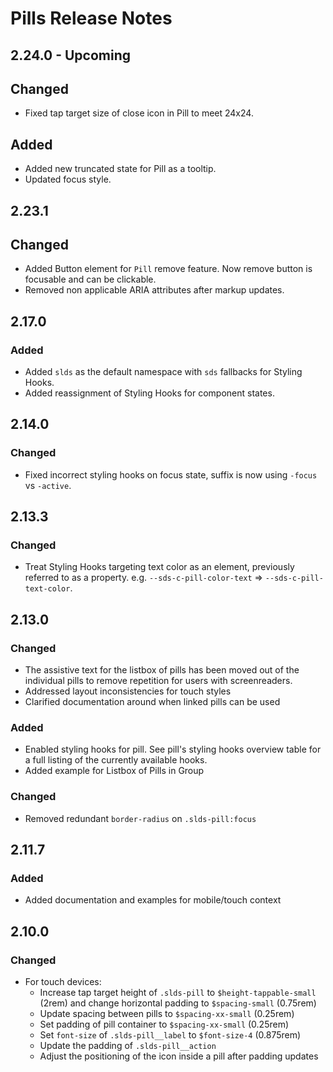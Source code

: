 <!-- Release notes authoring guidelines: http://keepachangelog.com/ -->

# Pills Release Notes

<!-- ## [Unreleased] -->
## 2.24.0 - Upcoming

## Changed

- Fixed tap target size of close icon in Pill to meet 24x24.

## Added

- Added new truncated state for Pill as a tooltip.
- Updated focus style.

## 2.23.1

## Changed

- Added Button element for `Pill` remove feature. Now remove button is focusable and can be clickable.
- Removed non applicable ARIA attributes after markup updates.

## 2.17.0

### Added

- Added `slds` as the default namespace with `sds` fallbacks for Styling Hooks.
- Added reassignment of Styling Hooks for component states.

## 2.14.0

### Changed

- Fixed incorrect styling hooks on focus state, suffix is now using `-focus` vs `-active`.

## 2.13.3

### Changed

- Treat Styling Hooks targeting text color as an element, previously referred to as a property. e.g. `--sds-c-pill-color-text` => `--sds-c-pill-text-color`.

## 2.13.0

### Changed

- The assistive text for the listbox of pills has been moved out of the individual pills to remove repetition for users with screenreaders.
- Addressed layout inconsistencies for touch styles
- Clarified documentation around when linked pills can be used

### Added

- Enabled styling hooks for pill. See pill's styling hooks overview table for a full listing of the currently available hooks.
- Added example for Listbox of Pills in Group

### Changed

- Removed redundant `border-radius` on `.slds-pill:focus`

## 2.11.7

### Added

- Added documentation and examples for mobile/touch context

## 2.10.0

### Changed

- For touch devices:
  - Increase tap target height of `.slds-pill` to `$height-tappable-small` (2rem) and change horizontal padding to `$spacing-small` (0.75rem)
  - Update spacing between pills to `$spacing-xx-small` (0.25rem)
  - Set padding of pill container to `$spacing-xx-small` (0.25rem)
  - Set `font-size` of `.slds-pill__label` to `$font-size-4` (0.875rem)
  - Update the padding of `.slds-pill__action`
  - Adjust the positioning of the icon inside a pill after padding updates

<!-- ## [VERSION] -->
